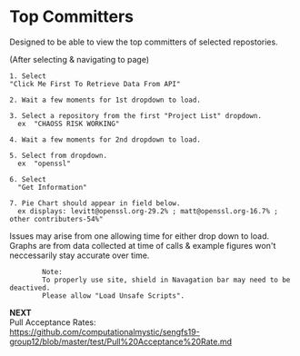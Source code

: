 # Top Committers

Designed to be able to view the top committers of selected repostories.  

(After selecting & navigating to page)

    1. Select   
    "Click Me First To Retrieve Data From API"
    
    2. Wait a few moments for 1st dropdown to load.
    
    3. Select a repository from the first "Project List" dropdown.  
      ex  "CHAOSS RISK WORKING"
      
    4. Wait a few moments for 2nd dropdown to load.
    
    5. Select from dropdown.  
      ex  "openssl"
      
    6. Select  
      "Get Information"  
      
    7. Pie Chart should appear in field below.  
      ex displays: levitt@openssl.org-29.2% ; matt@openssl.org-16.7% ; other contributers-54%"

Issues may arise from one allowing time for either drop down to load.  
Graphs are from data collected at time of calls & example figures won't neccessarily stay accurate over time. 

      		Note:  
			To properly use site, shield in Navagation bar may need to be deactived.  
			Please allow "Load Unsafe Scripts".

**NEXT**  
Pull Acceptance Rates:  
https://github.com/computationalmystic/sengfs19-group12/blob/master/test/Pull%20Acceptance%20Rate.md      


